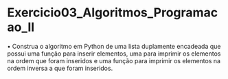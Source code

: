 # Exercicio03_Algoritmos_Programacao_II

• Construa o algoritmo em Python de uma lista duplamente encadeada que possui uma função para inserir elementos, uma para imprimir os elementos na ordem que foram inseridos e uma função para imprimir os elementos na ordem inversa a que foram inseridos.
